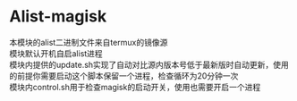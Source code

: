 # Alist-magisk
本模块的alist二进制文件来自termux的镜像源 <br>
模块默认开机自启alist进程 <br>
模块内提供的update.sh实现了自动对比源内版本号低于最新版时自动更新，使用的前提你需要启动这个脚本保留一个进程，检查循环为20分钟一次 <br>
模块内control.sh用于检查magisk的启动开关，使用也需要开启一个进程 <br>
